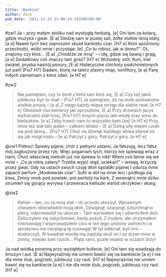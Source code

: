 ```yaml
---
title: 'Bankiet'
author: Zbik
pub_date: '2011-12-23 21:00:24.243580+00:00'
---
```


#zw1
Ja – przy małym stoliku nad wystygłą herbatą, [e]
Oni tam za kotarą, gdzie muzyka i gwar. [E a]
Siedzę sam w pustej sali, żółte stołów lśnią blaty, [a e]
Nawet tych bez zaproszeń skusił bankietu czar. [H7 e]
Ktoś spóźniony przechodzi, widzi mnie i przystaje: [e]
„Co tu robisz, jak w domu?”. Ot, znajomy czy ktoś… [E a]
„Chodźże ze mną” – i idę, gdzie się bawią i grają, [a e]
Dodatkowy cóż znaczy tam gość? [H7 e]
Wchodzę: stół, tłum, biel świateł, pryska nastrój ponury, [E a]
Histeryczne chichoty podchmielonych już pań! [Fis7 H7]
Siadam, biorę na talerz plastry miąs, konfitury, [e a]
Parę miłych zamieniam z kimś zdań. [e H7 e]

#zw2
>Nie pamiętam, czy to żenił z kimś tam ktoś się, [E a]
>Czy też jakiś jubileusz być to miał – [Fis7 H7]
>Ja pamiętam, że na stole postawiono wielkie prosię – [e a]
>Z niego każdy mięsa strzęp dla siebie rwał. [e H7 e]
>Obstawili nas kelnerzy jak opryszków, [E a]
>Przy drzwiach jacyś wyfraczeni stali trzej, [Fis7 H7]
>Innych pięciu lało wódę oraz wino do kieliszków, [e a]
>Żeby trawić nam to wszystko było lżej! [e H7 e]
>Przy mnie też stał taki jeden – całkiem blisko – [E a]
>Dziką siłę mięśni czuło się pod skórą… [Fis7 H7]
>Choć na dźwięk każdego słowa kłaniał mi się jak mógł nisko – [e a]
>Patrzył z góry. Patrzył z góry. [e H7 e]

@zw1
Północ! Śpiewy pijane, chór z pełnymi ustami,
Ja fałszuję, lecz fałsz mój zagłuszony przez ryk,
Więc poganiam tych, którzy nie śpiewają wraz z nami,
Choć właściwej melodii już nie śpiewa tu nikt!
Wtem coś łamie się we mnie – „Co ja robię zalany?
Trzeba wyjść stąd, uciekać!” – wstaję, krzyczę przez gwar,
Gdy na ustach swych czuję dłoń sąsiadki pijanej
I odurza mnie zapach perfum „Moskiewski czar”.
Sufit w dół na mnie leci i podłoga się kiwa,
Zimny mrok pod powieki, pot perlisty na kark,
Z wewnątrz mnie dziko strumień się gorący wyrywa
I przewraca kieliszki wśród okrzyków i skarg.

@zw2
>Kelner – ten, co za mną stał – do przodu skoczył,
>Wprawnym chwytem obezwładnił moją dłoń,
>Dźwignął, szarpnął, szturchnął w plecy, odprowadził na ubocze –
>Tam wyrwałem się i odwróciłem doń.
>Zatoczyłem się natychmiast, kiedy puścił,
>Z trudem, ale utrzymałem równowagę
>I wyprowadziłem cios w ten jego uniżony uśmiech
>I w sprzeciwu nie cierpiącą tę rozwagę!
>W tył odleciał, byli inni – doskoczyli,
>W kwadrat mordę mą zaplutą skuli mi
>I za drzwi mnie w zimny, miejski świt rzucili…
>Piąta rano, puste miasto w oczach drży!

Ja nad wódką poranną przy wyziębłym bufecie, [e]
Oni tam się wsadzają do limuzyn i aut. [E a]
Najwyraźniej nie umiem bawić się na bankiecie [a e]
I nie dla mnie ślub, pogrzeb, jubileusz czy raut. [H7 e]
Najwyraźniej nie umiem bawić się na bankiecie [a e]
I nie dla mnie ślub, pogrzeb, jubileusz czy raut. [H7 e]